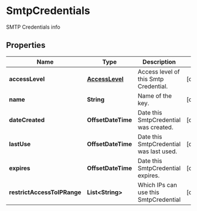 

# SmtpCredentials

SMTP Credentials info
## Properties

Name | Type | Description | Notes
------------ | ------------- | ------------- | -------------
**accessLevel** | [**AccessLevel**](AccessLevel.md) | Access level of this Smtp Credential. |  [optional]
**name** | **String** | Name of the key. |  [optional]
**dateCreated** | **OffsetDateTime** | Date this SmtpCredential was created. |  [optional]
**lastUse** | **OffsetDateTime** | Date this SmtpCredential was last used. |  [optional]
**expires** | **OffsetDateTime** | Date this SmtpCredential expires. |  [optional]
**restrictAccessToIPRange** | **List&lt;String&gt;** | Which IPs can use this SmtpCredential |  [optional]



